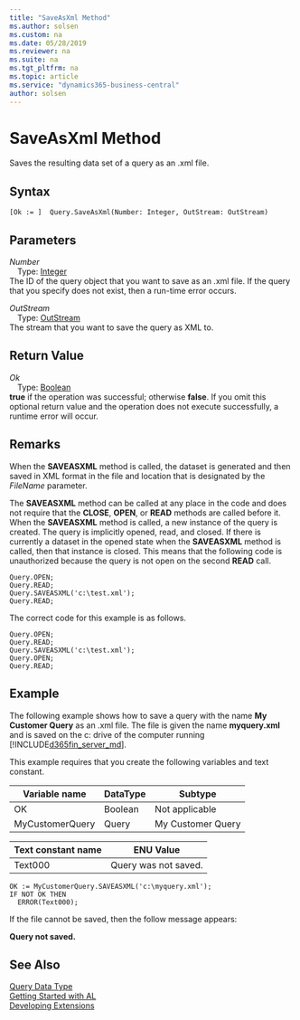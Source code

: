 ```yaml
---
title: "SaveAsXml Method"
ms.author: solsen
ms.custom: na
ms.date: 05/28/2019
ms.reviewer: na
ms.suite: na
ms.tgt_pltfrm: na
ms.topic: article
ms.service: "dynamics365-business-central"
author: solsen
---
```

[//]: # (START>DO_NOT_EDIT)
[//]: # (IMPORTANT:Do not edit any of the content between here and the END>DO_NOT_EDIT.)
[//]: # (Any modifications should be made in the .xml files in the ModernDev repo.)
# SaveAsXml Method
Saves the resulting data set of a query as an .xml file.


## Syntax
```
[Ok := ]  Query.SaveAsXml(Number: Integer, OutStream: OutStream)
```
## Parameters
*Number*  
&emsp;Type: [Integer](../integer/integer-data-type.md)  
The ID of the query object that you want to save as an .xml file. If the query that you specify does not exist, then a run-time error occurs.
        
*OutStream*  
&emsp;Type: [OutStream](../outstream/outstream-data-type.md)  
The stream that you want to save the query as XML to.  


## Return Value
*Ok*  
&emsp;Type: [Boolean](../boolean/boolean-data-type.md)  
**true** if the operation was successful; otherwise **false**.  If you omit this optional return value and the operation does not execute successfully, a runtime error will occur.    


[//]: # (IMPORTANT: END>DO_NOT_EDIT)

## Remarks  
 When the **SAVEASXML** method is called, the dataset is generated and then saved in XML format in the file and location that is designated by the *FileName* parameter.  

 The **SAVEASXML** method can be called at any place in the code and does not require that the **CLOSE**, **OPEN**, or **READ** methods are called before it. When the **SAVEASXML** method is called, a new instance of the query is created. The query is implicitly opened, read, and closed. If there is currently a dataset in the opened state when the **SAVEASXML** method is called, then that instance is closed. This means that the following code is unauthorized because the query is not open on the second **READ** call.  

```  
Query.OPEN;  
Query.READ;  
Query.SAVEASXML('c:\test.xml');  
Query.READ;   
```  

 The correct code for this example is as follows.  

```  
Query.OPEN;  
Query.READ;  
Query.SAVEASXML('c:\test.xml');  
Query.OPEN;  
Query.READ;   
```  

## Example  
 The following example shows how to save a query with the name **My Customer Query** as an .xml file. The file is given the name **myquery.xml** and is saved on the c: drive of the computer running [!INCLUDE[d365fin_server_md](../../includes/d365fin_server_md.md)].  

 This example requires that you create the following variables and text constant.  

|Variable name|DataType|Subtype|  
|-------------------|--------------|-------------|  
|OK|Boolean|Not applicable|  
|MyCustomerQuery|Query|My Customer Query|  

|Text constant name|ENU Value|  
|------------------------|---------------|  
|Text000|Query was not saved.|  

```  
OK := MyCustomerQuery.SAVEASXML('c:\myquery.xml');  
IF NOT OK THEN  
  ERROR(Text000);  
```  

 If the file cannot be saved, then the follow message appears:  

 **Query not saved.**

## See Also
[Query Data Type](query-data-type.md)  
[Getting Started with AL](../../devenv-get-started.md)  
[Developing Extensions](../../devenv-dev-overview.md)